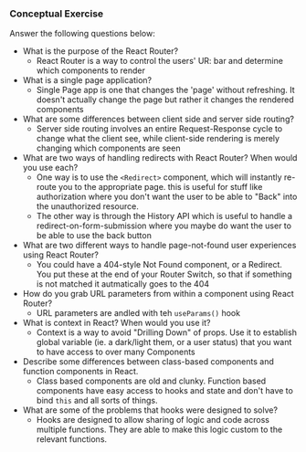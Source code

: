### Conceptual Exercise

Answer the following questions below:

-   What is the purpose of the React Router?
    -   React Router is a way to control the users' UR: bar and determine which components to render
-   What is a single page application?
    -   Single Page app is one that changes the 'page' without refreshing. It doesn't actually change the page but rather it changes the rendered components
-   What are some differences between client side and server side routing?
    -   Server side routing involves an entire Request-Response cycle to change what the client see, while client-side rendering is merely changing which components are seen
-   What are two ways of handling redirects with React Router? When would you use each?
    -   One way is to use the `<Redirect>` component, which will instantly re-route you to the appropriate page. this is useful for stuff like authorization where you don't want the user to be able to "Back" into the unauthorized resource.
    -   The other way is through the History API which is useful to handle a redirect-on-form-submission where you maybe do want the user to be able to use the back button
-   What are two different ways to handle page-not-found user experiences using React Router?
    -   You could have a 404-style Not Found component, or a Redirect. You put these at the end of your Router Switch, so that if something is not matched it autmatically goes to the 404
-   How do you grab URL parameters from within a component using React Router?
    -   URL parameters are andled with teh `useParams()` hook
-   What is context in React? When would you use it?
    -   Context is a way to avoid "Drilling Down" of props. Use it to establish global variable (ie. a dark/light them, or a user status) that you want to have access to over many Components
-   Describe some differences between class-based components and function
    components in React.
    -   Class based components are old and clunky. Function based components have easy access to hooks and state and don't have to bind `this` and all sorts of things.
-   What are some of the problems that hooks were designed to solve?
    -   Hooks are designed to allow sharing of logic and code across multiple functions. They are able to make this logic custom to the relevant functions.
